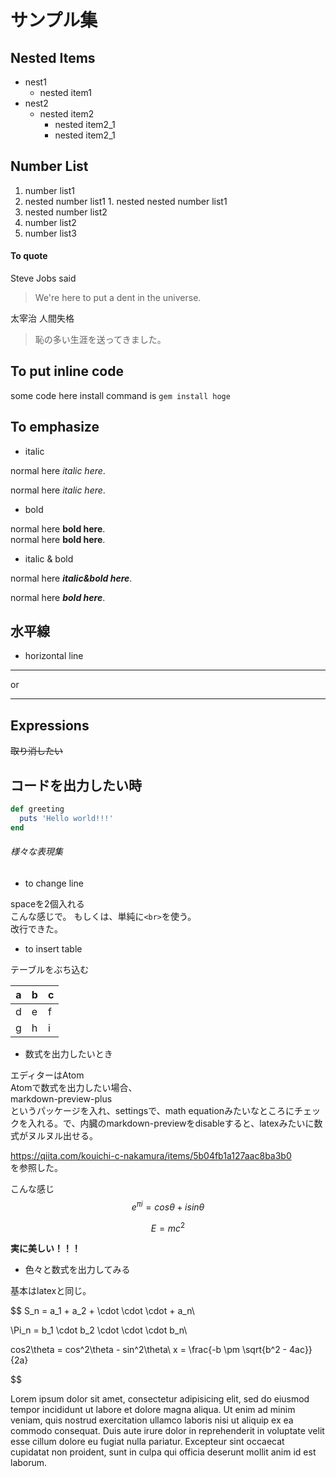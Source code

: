 # サンプル集
## Nested Items
- nest1
  - nested item1
- nest2
  - nested item2
    - nested item2_1
    - nested item2_1
## Number List
1. number list1
  1. nested number list1
    1. nested nested number list1
  2. nested number list2
2. number list2
3. number list3
#### To quote
Steve Jobs said
> We're here to put a dent in the universe.

太宰治 人間失格
> 恥の多い生涯を送ってきました。

## To put inline code
some code here
install command is `gem install hoge`

## To emphasize
- italic

normal here *italic here*.

normal here _italic here_.

- bold

normal here **bold here**.  
normal here __bold here__.

- italic & bold

normal here ***italic&bold here***.

normal here ___bold here___.

## 水平線
- horizontal line

---
or
***


## Expressions
~~取り消したい~~

## コードを出力したい時
```ruby:test.rb
def greeting
  puts 'Hello world!!!'
end

```
###### 様々な表現集
- to change line

spaceを2個入れる  
こんな感じで。
もしくは、単純に`<br>`を使う。<br>
改行できた。

- to insert table

テーブルをぶち込む

a|b|c
--|---|--
d|e|f
g|h|i

- 数式を出力したいとき

エディターはAtom  
Atomで数式を出力したい場合、  
markdown-preview-plus    
というパッケージを入れ、settingsで、math equationみたいなところにチェックを入れる。で、内臓のmarkdown-previewをdisableすると、latexみたいに数式がヌルヌル出せる。


https://qiita.com/kouichi-c-nakamura/items/5b04fb1a127aac8ba3b0  
を参照した。

こんな感じ
$$
e^{\pi i} = cos\theta + isin\theta
$$


$$
E  = mc^2
$$


**実に美しい！！！**
- 色々と数式を出力してみる

基本はlatexと同じ。  

$$
S_n = a_1 + a_2 + \cdot \cdot \cdot + a_n\\

\Pi_n = b_1 \cdot b_2 \cdot \cdot \cdot b_n\\

cos2\theta = cos^2\theta - sin^2\theta\\
x = \frac{-b \pm \sqrt{b^2 - 4ac}}{2a}

$$


Lorem ipsum dolor sit amet, consectetur adipisicing elit, sed do eiusmod tempor incididunt ut labore et dolore magna aliqua. Ut enim ad minim veniam, quis nostrud exercitation ullamco laboris nisi ut aliquip ex ea commodo consequat. Duis aute irure dolor in reprehenderit in voluptate velit esse cillum dolore eu fugiat nulla pariatur. Excepteur sint occaecat cupidatat non proident, sunt in culpa qui officia deserunt mollit anim id est laborum.
